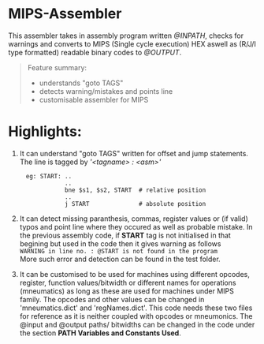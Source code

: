 # MIPS-Assembler
 This assembler takes in assembly program written _@INPATH_, checks for warnings and converts to MIPS (Single cycle execution) HEX aswell as (R/J/I type formatted) readable binary codes to _@OUTPUT_.

>Feature summary:
>  * understands "goto TAGS" 
>  * detects warning/mistakes and points line  
>  * customisable assembler for MIPS 


# Highlights:
  1. It can understand "goto TAGS" written for offset and jump statements. The line is tagged by *\'\<tagname\> : \<asm\>\'*  
```
     eg: START: ..
                ..
                bne $s1, $s2, START  # relative position
                ..
                j START              # absolute position
```

  2. It can detect missing paranthesis, commas, register values or (if valid) typos and point line where they occured as well as probable mistake. In the previous assembly code, if **START** tag is not initialised in that begining but used in the code then it gives warning as follows  \
  `WARNING in line no. : @START is not found in the program `  \
      More such error and detection can be found in the test folder.
      
  3. It can be customised to be used for machines using different opcodes, register, function values/bitwidth or different names for operations (mneumatics) as long as these are used for machines under MIPS family. The opcodes and other values can be changed in 'mneumatics.dict' and 'regNames.dict'.  This code needs these two files for reference as it is neither coupled with opcodes or mneumonics. The @input and @output paths/ bitwidths can be changed in the code under the section **PATH Variables and Constants Used**.
